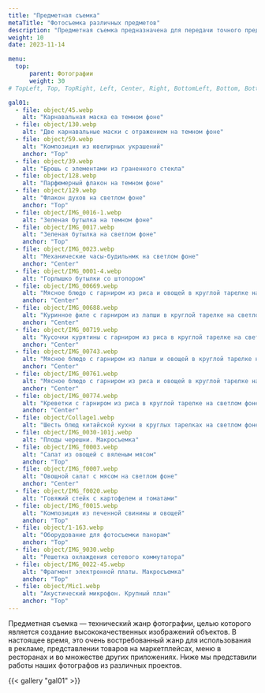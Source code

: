 ```yaml
---
title: "Предметная съемка"
metaTitle: "Фотосъемка различных предметов"
description: "Предметная съемка предназначена для передачи точного представления о предметах: формы, цвета, текстуры."
weight: 10
date: 2023-11-14

menu:
  top:
      parent: Фотографии
      weight: 30
# TopLeft, Top, TopRight, Left, Center, Right, BottomLeft, Bottom, BottomRight

gal01:
  - file: object/45.webp
    alt: "Карнавальная маска еа темном фоне"
  - file: object/130.webp
    alt: "Две карнавальные маски с отражением на темном фоне"
  - file: object/59.webp
    alt: "Композиция из ювелирных украшений"
    anchor: "Top"
  - file: object/39.webp
    alt: "Брошь с элементами из граненного стекла"
  - file: object/128.webp
    alt: "Парфюмерный флакон на темном фоне"
  - file: object/129.webp
    alt: "Флакон духов на светлом фоне"
    anchor: "Top"
  - file: object/IMG_0016-1.webp
    alt: "Зеленая бутылка на темном фоне"
  - file: object/IMG_0017.webp
    alt: "Зеленая бутылка на светлом фоне"
    anchor: "Top"
  - file: object/IMG_0023.webp
    alt: "Механические часы-будильнмк на светлом фоне"
    anchor: "Center"
  - file: object/IMG_0001-4.webp
    alt: "Горлышко бутылки со штопором"
  - file: object/IMG_00669.webp
    alt: "Мясное блюдо с гарниром из риса и овощей в круглой тарелке на светлом фоне"
    anchor: "Center"
  - file: object/IMG_00688.webp
    alt: "Куринное филе с гарниром из лапши в круглой тарелке на светлом фоне"
    anchor: "Center"
  - file: object/IMG_00719.webp
    alt: "Кусочки курятины с гарниром из риса в круглой тарелке на светлом фоне"
    anchor: "Center"
  - file: object/IMG_00743.webp
    alt: "Мясное блюдо с гарниром из лапши и овощей в круглой тарелке на светлом фоне"
    anchor: "Center"
  - file: object/IMG_00761.webp
    alt: "Мясное блюдо с гарниром из риса и овощей в круглой тарелке на светлом фоне"
    anchor: "Center"
  - file: object/IMG_00774.webp
    alt: "Креветки с гарниром из риса в круглой тарелке на светлом фоне"
    anchor: "Center"
  - file: object/Collage1.webp
    alt: "Шесть блюд китайской кухни в круглых тарелках на светлом фоне"
  - file: object/IMG_0030-101j.webp
    alt: "Плоды черешни. Макросъемка"
  - file: object/IMG_f0003.webp
    alt: "Салат из овощей с вяленым мясом"
    anchor: "Top"
  - file: object/IMG_f0007.webp
    alt: "Овощной салат с мясом на светлом фоне"
    anchor: "Center"
  - file: object/IMG_f0020.webp
    alt: "Говяжий стейк с картофелем и томатами"
  - file: object/IMG_f0015.webp
    alt: "Композиция из печенной свинины и овощей"
    anchor: "Top"
  - file: object/1-163.webp
    alt: "Оборудование для фотосъемки панорам"
    anchor: "Top"
  - file: object/IMG_9030.webp
    alt: "Решетка охлаждения сетевого коммутатора"
  - file: object/IMG_0022-45.webp
    alt: "Фрагмент электронной платы. Макросъемка"
    anchor: "Top"
  - file: object/Mic1.webp
    alt: "Акустический микрофон. Крупный план"
    anchor: "Top" 
---
```


Предметная съемка — технический жанр фотографии, целью которого является создание высококачественных изображений объектов. В настоящее время, это очень востребованный жанр для использования в рекламе, представлении товаров на маркетплейсах, меню в ресторанах и во множестве других приложениях. Ниже мы представили работы наших фотографов из различных проектов.

{{< gallery "gal01" >}}